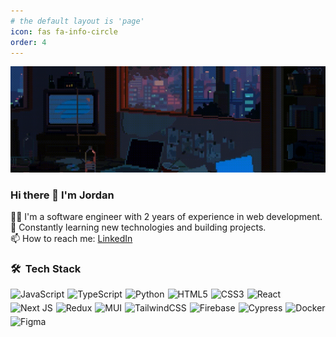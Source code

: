 ```yaml
---
# the default layout is 'page'
icon: fas fa-info-circle
order: 4
---
```


![Banner](../assets/img/banner.gif)

### Hi there 👋 I'm Jordan

🧑‍💻 I'm a software engineer with 2 years of experience in web development. <br/>
🚀 Constantly learning new technologies and building projects. <br/> 
📫 How to reach me: [LinkedIn](https://www.linkedin.com/in/jordanbaumard/) <br/>

### 🛠 &nbsp;Tech Stack

<style>
  .tech-badges {
    display: flex;
    flex-wrap: wrap;
    gap: 5px;
  }
</style>

<div class="tech-badges">
  <img src="https://img.shields.io/badge/javascript-%23323330.svg?style=for-the-badge&logo=javascript&logoColor=%23F7DF1E" alt="JavaScript">
  <img src="https://img.shields.io/badge/typescript-%23007ACC.svg?style=for-the-badge&logo=typescript&logoColor=white" alt="TypeScript">
  <img src="https://img.shields.io/badge/python-3670A0?style=for-the-badge&logo=python&logoColor=ffdd54" alt="Python">
  <img src="https://img.shields.io/badge/html5-%23E34F26.svg?style=for-the-badge&logo=html5&logoColor=white" alt="HTML5">
  <img src="https://img.shields.io/badge/css3-%231572B6.svg?style=for-the-badge&logo=css3&logoColor=white" alt="CSS3">
  <img src="https://img.shields.io/badge/react-%2320232a.svg?style=for-the-badge&logo=react&logoColor=%2361DAFB" alt="React">
  <img src="https://img.shields.io/badge/Next-black?style=for-the-badge&logo=next.js&logoColor=white" alt="Next JS">
  <img src="https://img.shields.io/badge/redux-%23593d88.svg?style=for-the-badge&logo=redux&logoColor=white" alt="Redux">
  <img src="https://img.shields.io/badge/MUI-%230081CB.svg?style=for-the-badge&logo=mui&logoColor=white" alt="MUI">
  <img src="https://img.shields.io/badge/tailwindcss-%2338B2AC.svg?style=for-the-badge&logo=tailwind-css&logoColor=white" alt="TailwindCSS">
  <img src="https://img.shields.io/badge/firebase-%23039BE5.svg?style=for-the-badge&logo=firebase" alt="Firebase">
  <img src="https://img.shields.io/badge/-cypress-%23E5E5E5?style=for-the-badge&logo=cypress&logoColor=058a5e" alt="Cypress">
  <img src="https://img.shields.io/badge/docker-%230db7ed.svg?style=for-the-badge&logo=docker&logoColor=white" alt="Docker">
  <img src="https://img.shields.io/badge/figma-%23F24E1E.svg?style=for-the-badge&logo=figma&logoColor=white" alt="Figma">
</div>
